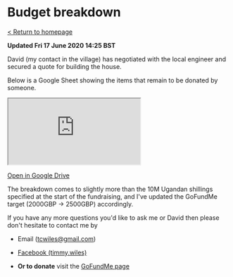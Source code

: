 # Budget breakdown

[ < Return to homepage](README.md) 

**Updated Fri 17 June 2020 14:25 BST**

David (my contact in the village) has negotiated
with the local engineer and secured a quote
for building the house. 

Below is a Google Sheet showing the items that remain to be donated by someone.

<iframe src="https://docs.google.com/spreadsheets/d/e/2PACX-1vSXv8qs5dXRpj8xNNdD75FLFwh_t7gwW8EUGtlGk_UKwqQnYhr6vOrF06n3uZVBn-kusW_X5X-8Ss4O/pubhtml?gid=1977304164&amp;single=true&amp;widget=true&amp;headers=false"></iframe>

[Open in Google Drive](https://docs.google.com/spreadsheets/d/e/2PACX-1vSXv8qs5dXRpj8xNNdD75FLFwh_t7gwW8EUGtlGk_UKwqQnYhr6vOrF06n3uZVBn-kusW_X5X-8Ss4O/pubhtml?gid=1977304164&single=true)

The breakdown comes to slightly more than the 
10M Ugandan shillings specified at the start of
the fundraising, and I've updated the GoFundMe target
(2000GBP -> 2500GBP) accordingly. 

If you have any more questions you'd like to ask
me or David then please don't hesitate to contact
me by

* Email (tcwiles@gmail.com) 

* [Facebook (timmy.wiles)](https://www.facebook.com/timmy.wiles)

* **Or to donate** visit the [GoFundMe page](https://www.gofundme.com/f/a-house-for-arthur-before-the-rains-come?utm_source=customer&utm_medium=copy_link&utm_campaign=p_cf+share-flow-1)  

<div class="gfm-embed" data-url="https://www.gofundme.com/f/a-house-for-arthur-before-the-rains-come/widget/medium"></div><script defer src="https://www.gofundme.com/static/js/embed.js"></script>

